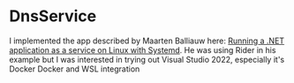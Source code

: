 ﻿# DnsService
I implemented the app described by Maarten Balliauw here: [Running a .NET application as a service on Linux with Systemd](https://blog.maartenballiauw.be/post/2021/05/25/running-a-net-application-as-a-service-on-linux-with-systemd.html).
He was using Rider in his example but I was interested in trying out Visual Studio 2022, especially it's Docker 
Docker and WSL integration

